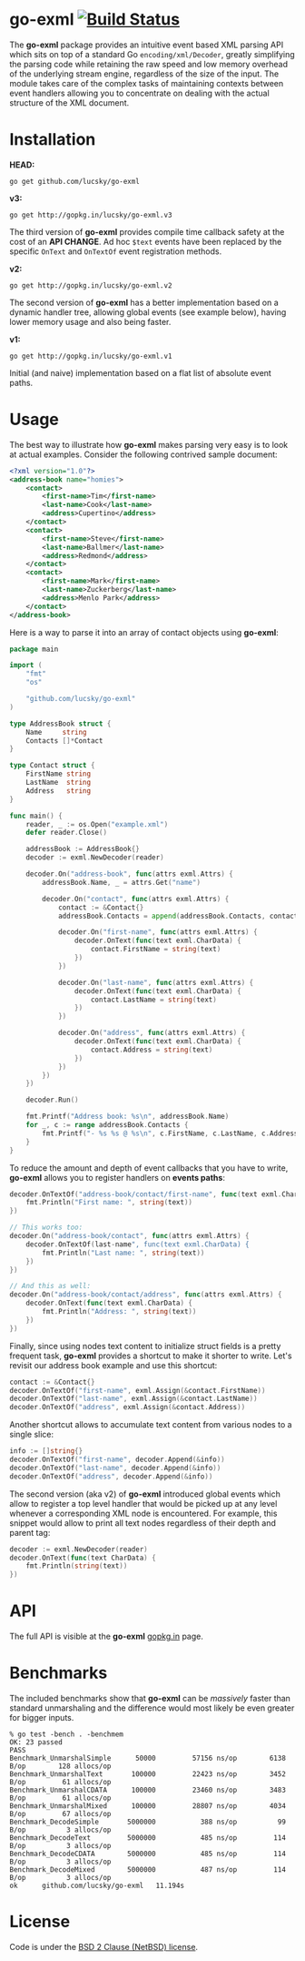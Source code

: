 # go-exml [![Build Status](https://drone.io/github.com/lucsky/go-exml/status.png)](https://drone.io/github.com/lucsky/go-exml/latest)

The **go-exml** package provides an intuitive event based XML parsing API which sits on top of a standard Go ```encoding/xml/Decoder```, greatly simplifying the parsing code while retaining the raw speed and low memory overhead of the underlying stream engine, regardless of the size of the input. The module takes care of the complex tasks of maintaining contexts between event handlers allowing you to concentrate on dealing with the actual structure of the XML document.

# Installation

**HEAD:**

```go get github.com/lucsky/go-exml```

**v3:**

```go get http://gopkg.in/lucsky/go-exml.v3```

The third version of **go-exml** provides compile time callback safety at the cost of an **API CHANGE**. Ad hoc ```$text``` events have been replaced by the specific ```OnText``` and ```OnTextOf``` event registration methods.

**v2:**

```go get http://gopkg.in/lucsky/go-exml.v2```

The second version of **go-exml** has a better implementation based on a dynamic handler tree, allowing global events (see example below), having lower memory usage and also being faster.

**v1:**

```go get http://gopkg.in/lucsky/go-exml.v1```

Initial (and naive) implementation based on a flat list of absolute event paths.

# Usage

The best way to illustrate how **go-exml** makes parsing very easy is to look at actual examples. Consider the following contrived sample document:

```xml
<?xml version="1.0"?>
<address-book name="homies">
    <contact>
        <first-name>Tim</first-name>
        <last-name>Cook</last-name>
        <address>Cupertino</address>
    </contact>
    <contact>
        <first-name>Steve</first-name>
        <last-name>Ballmer</last-name>
        <address>Redmond</address>
    </contact>
    <contact>
        <first-name>Mark</first-name>
        <last-name>Zuckerberg</last-name>
        <address>Menlo Park</address>
    </contact>
</address-book>
```

Here is a way to parse it into an array of contact objects using **go-exml**:

```go
package main

import (
    "fmt"
    "os"

    "github.com/lucsky/go-exml"
)

type AddressBook struct {
    Name     string
    Contacts []*Contact
}

type Contact struct {
    FirstName string
    LastName  string
    Address   string
}

func main() {
    reader, _ := os.Open("example.xml")
    defer reader.Close()

    addressBook := AddressBook{}
    decoder := exml.NewDecoder(reader)

    decoder.On("address-book", func(attrs exml.Attrs) {
        addressBook.Name, _ = attrs.Get("name")

        decoder.On("contact", func(attrs exml.Attrs) {
            contact := &Contact{}
            addressBook.Contacts = append(addressBook.Contacts, contact)

            decoder.On("first-name", func(attrs exml.Attrs) {
                decoder.OnText(func(text exml.CharData) {
                    contact.FirstName = string(text)
                })
            })

            decoder.On("last-name", func(attrs exml.Attrs) {
                decoder.OnText(func(text exml.CharData) {
                    contact.LastName = string(text)
                })
            })

            decoder.On("address", func(attrs exml.Attrs) {
                decoder.OnText(func(text exml.CharData) {
                    contact.Address = string(text)
                })
            })
        })
    })

    decoder.Run()

    fmt.Printf("Address book: %s\n", addressBook.Name)
    for _, c := range addressBook.Contacts {
        fmt.Printf("- %s %s @ %s\n", c.FirstName, c.LastName, c.Address)
    }
}
```

To reduce the amount and depth of event callbacks that you have to write, **go-exml** allows you to register handlers on **events paths**:

```go
decoder.OnTextOf("address-book/contact/first-name", func(text exml.CharData) {
    fmt.Println("First name: ", string(text))
})

// This works too:
decoder.On("address-book/contact", func(attrs exml.Attrs) {
    decoder.OnTextOf(last-name", func(text exml.CharData) {
        fmt.Println("Last name: ", string(text))
    })
})

// And this as well:
decoder.On("address-book/contact/address", func(attrs exml.Attrs) {
    decoder.OnText(func(text exml.CharData) {
        fmt.Println("Address: ", string(text))
    })
})
```

Finally, since using nodes text content to initialize struct fields is a pretty frequent task, **go-exml** provides a shortcut to make it shorter to write. Let's revisit our address book example and use this shortcut:

```go
contact := &Contact{}
decoder.OnTextOf("first-name", exml.Assign(&contact.FirstName))
decoder.OnTextOf("last-name", exml.Assign(&contact.LastName))
decoder.OnTextOf("address", exml.Assign(&contact.Address))
```

Another shortcut allows to accumulate text content from various nodes to a single slice:

```go
info := []string{}
decoder.OnTextOf("first-name", decoder.Append(&info))
decoder.OnTextOf("last-name", decoder.Append(&info))
decoder.OnTextOf("address", decoder.Append(&info))
```

The second version (aka v2) of **go-exml** introduced global events which allow to register a top level handler that would be picked up at any level whenever a corresponding XML node is encountered. For example, this snippet would allow to print all text nodes regardless of their depth and parent tag:

```go
decoder := exml.NewDecoder(reader)
decoder.OnText(func(text CharData) {
    fmt.Println(string(text))
})
```

# API

The full API is visible at the **go-exml** [gopkg.in][gopkg] page.

# Benchmarks

The included benchmarks show that **go-exml** can be *massively* faster than standard unmarshaling and the difference would most likely be even greater for bigger inputs.

```shell
% go test -bench . -benchmem
OK: 23 passed
PASS
Benchmark_UnmarshalSimple      50000         57156 ns/op        6138 B/op        128 allocs/op
Benchmark_UnmarshalText       100000         22423 ns/op        3452 B/op         61 allocs/op
Benchmark_UnmarshalCDATA      100000         23460 ns/op        3483 B/op         61 allocs/op
Benchmark_UnmarshalMixed      100000         28807 ns/op        4034 B/op         67 allocs/op
Benchmark_DecodeSimple       5000000           388 ns/op          99 B/op          3 allocs/op
Benchmark_DecodeText         5000000           485 ns/op         114 B/op          3 allocs/op
Benchmark_DecodeCDATA        5000000           485 ns/op         114 B/op          3 allocs/op
Benchmark_DecodeMixed        5000000           487 ns/op         114 B/op          3 allocs/op
ok      github.com/lucsky/go-exml   11.194s
```

# License

Code is under the [BSD 2 Clause (NetBSD) license][license].

[license]:https://github.com/lucsky/go-exml/tree/master/LICENSE
[gopkg]:http://gopkg.in/lucsky/go-exml.v3
